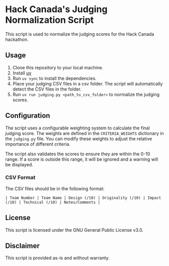 # Hack Canada's Judging Normalization Script

This script is used to normalize the judging scores for the Hack Canada hackathon.

## Usage
1. Clone this repository to your local machine.
2. Install [uv](https://docs.astral.sh/uv/getting-started/installation/)
3. Run `uv sync` to install the dependencies.
4. Place your judging CSV files in a csv folder. The script will automatically detect the CSV files in the folder.
5. Run `uv run judging.py <path_to_csv_folder>` to normalize the judging scores.

## Configuration
The script uses a configurable weighting system to calculate the final judging score.
The weights are defined in the `CRITERIA_WEIGHTS` dictionary in the `judging.py` file.
You can modify these weights to adjust the relative importance of different criteria.

The script also validates the scores to ensure they are within the 0-10 range.
If a score is outside this range, it will be ignored and a warning will be displayed.

### CSV Format
The CSV files should be in the following format:
```
| Team Number | Team Name | Design (/10) | Originality (/10) | Impact (/10) | Technical (/10) | Notes/Comments |
```
## License
This script is licensed under the GNU General Public License v3.0.

## Disclaimer
This script is provided as-is and without warranty.

